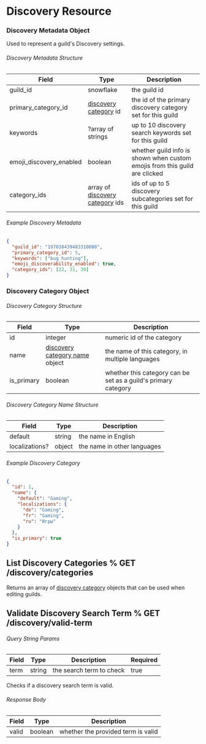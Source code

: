 # Discovery Resource

### Discovery Metadata Object

Used to represent a guild's Discovery settings.

###### Discovery Metadata Structure

| Field                   | Type                                                                                   | Description                                                                |
| ----------------------- | -------------------------------------------------------------------------------------- | -------------------------------------------------------------------------- |
| guild_id                | snowflake                                                                              | the guild id                                                               |
| primary_category_id     | [discovery category](#DOCS_RESOURCES_DISCOVERY/discovery-category-object) id           | the id of the primary discovery category set for this guild                |
| keywords                | ?array of strings                                                                      | up to 10 discovery search keywords set for this guild                      |
| emoji_discovery_enabled | boolean                                                                                | whether guild info is shown when custom emojis from this guild are clicked |
| category_ids            | array of [discovery category](#DOCS_RESOURCES_DISCOVERY/discovery-category-object) ids | ids of up to 5 discovery subcategories set for this guild                  |

###### Example Discovery Metadata

```json
{
  "guild_id": "197038439483310080",
  "primary_category_id": 5,
  "keywords": ["bug hunting"],
  "emoji_discoverability_enabled": true,
  "category_ids": [22, 31, 39]
}
```

### Discovery Category Object

###### Discovery Category Structure

| Field      | Type                                                                                           | Description                                                    |
| ---------- | ---------------------------------------------------------------------------------------------- | -------------------------------------------------------------- |
| id         | integer                                                                                        | numeric id of the category                                     |
| name       | [discovery category name](#DOCS_RESOURCES_DISCOVERY/discovery-category-name-structure) object  | the name of this category, in multiple languages               |
| is_primary | boolean                                                                                        | whether this category can be set as a guild's primary category |

###### Discovery Category Name Structure

| Field          | Type   | Description                 |
| -------------- | ------ | --------------------------- |
| default        | string | the name in English         |
| localizations? | object | the name in other languages |

###### Example Discovery Category

```json
{
  "id": 1,
  "name": {
    "default": "Gaming",
    "localizations": {
      "de": "Gaming",
      "fr": "Gaming",
      "ru": "Игры"
    }
  },
  "is_primary": true
}
```

## List Discovery Categories % GET /discovery/categories

Returns an array of [discovery category](#DOCS_RESOURCES_DISCOVERY/discovery-category-object) objects that can be used when editing guilds.

## Validate Discovery Search Term % GET /discovery/valid-term

###### Query String Params

| Field | Type   | Description              | Required |
| ----- | ------ | ------------------------ | -------- |
| term  | string | the search term to check | true     |

Checks if a discovery search term is valid.

###### Response Body

| Field | Type    | Description                        |
| ----- | ------- | ---------------------------------- |
| valid | boolean | whether the provided term is valid |
